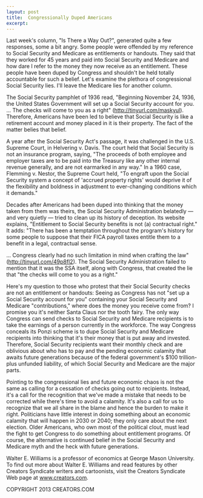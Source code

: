 ```yaml
---
layout: post
title:  Congressionally Duped Americans
excerpt:
---
```


Last week's column, "Is There a Way Out?", generated quite a few responses, some a bit angry. Some people were offended by my reference to Social Security and Medicare as entitlements or handouts. They said that they worked for 45 years and paid into Social Security and Medicare and how dare I refer to the money they now receive as an entitlement. These people have been duped by Congress and shouldn't be held totally accountable for such a belief. Let's examine the plethora of congressional Social Security lies. I'll leave the Medicare lies for another column.

The Social Security pamphlet of 1936 read, "Beginning November 24, 1936, the United States Government will set up a Social Security account for you. ... The checks will come to you as a right" (http://tinyurl.com/maskyul). Therefore, Americans have been led to believe that Social Security is like a retirement account and money placed in it is their property. The fact of the matter belies that belief.

A year after the Social Security Act's passage, it was challenged in the U.S. Supreme Court, in Helvering v. Davis. The court held that Social Security is not an insurance program, saying, "The proceeds of both employee and employer taxes are to be paid into the Treasury like any other internal revenue generally, and are not earmarked in any way." In a 1960 case, Flemming v. Nestor, the Supreme Court held, "To engraft upon the Social Security system a concept of 'accrued property rights' would deprive it of the flexibility and boldness in adjustment to ever-changing conditions which it demands."

Decades after Americans had been duped into thinking that the money taken from them was theirs, the Social Security Administration belatedly — and very quietly — tried to clean up its history of deception. Its website explains, "Entitlement to Social Security benefits is not (a) contractual right." It adds: "There has been a temptation throughout the program's history for some people to suppose that their FICA payroll taxes entitle them to a benefit in a legal, contractual sense.

 ... Congress clearly had no such limitation in mind when crafting the law" (http://tinyurl.com/49p8fl2). The Social Security Administration failed to mention that it was the SSA itself, along with Congress, that created the lie that "the checks will come to you as a right."

Here's my question to those who protest that their Social Security checks are not an entitlement or handouts: Seeing as Congress has not "set up a Social Security account for you" containing your Social Security and Medicare "contributions," where does the money you receive come from? I promise you it's neither Santa Claus nor the tooth fairy. The only way Congress can send checks to Social Security and Medicare recipients is to take the earnings of a person currently in the workforce. The way Congress conceals its Ponzi scheme is to dupe Social Security and Medicare recipients into thinking that it's their money that is put away and invested. Therefore, Social Security recipients want their monthly check and are oblivious about who has to pay and the pending economic calamity that awaits future generations because of the federal government's $100 trillion-plus unfunded liability, of which Social Security and Medicare are the major parts.

Pointing to the congressional lies and future economic chaos is not the same as calling for a cessation of checks going out to recipients. Instead, it's a call for the recognition that we've made a mistake that needs to be corrected while there's time to avoid a calamity. It's also a call for us to recognize that we all share in the blame and hence the burden to make it right. Politicians have little interest in doing something about an economic calamity that will happen in 2030 or 2040; they only care about the next election. Older Americans, who own most of the political clout, must lead the fight to get Congress to do something about entitlement programs. Of course, the alternative is continued belief in the Social Security and Medicare myth and the heck with future generations.

Walter E. Williams is a professor of economics at George Mason University. To find out more about Walter E. Williams and read features by other Creators Syndicate writers and cartoonists, visit the Creators Syndicate Web page at www.creators.com.

COPYRIGHT 2013 CREATORS.COM
